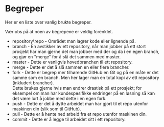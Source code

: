 # Begreper
Her er en liste over vanlig brukte begreper.

Vær obs på at noen av begrepene er veldig forenklet.

* repository\repo - Området man lagrer kode eller lignende på.
* branch - En avstikker av ett repository, når man jobber på ett stort prosjekt har man gjerne det man jobber med der og da i en egen branch, og gjør en "merge" for å slå det sammen med master.
* master - Dette er vanligvis hovedbranchen til ett repository.
* merge - Dette er det å slå sammen en eller flere brancher.
* fork - Dette er begrep mer tilhørende GitHub en Git og på en måte er det samme som en branch. Men her lager man en total kopi av ett repository (inkludert brancher).  
  Dette brukes gjerne hvis man endrer drastisk på ett prosjekt; for eksempel om man har kundespesifikke endringer på en løsning så kan det være lurt å jobbe med dette i en egen fork.
* push - Dette er det å dytte arbeidet man har gjort til et repo utenfor maskinen din (slik som til GitHub).
* pull - Dette er å hente ned arbeid fra et repo utenfor maskinen din.
* commit - Dette er å legge til arbeidet sitt i ett repository.
